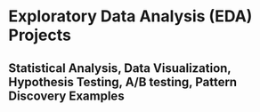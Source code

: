 # Exploratory Data Analysis (EDA) Projects
## Statistical Analysis, Data Visualization, Hypothesis Testing, A/B testing, Pattern Discovery Examples
